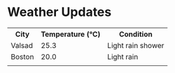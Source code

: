 # Weather Updates

<!-- WEATHER-UPDATE-START -->
<table><tr><th>City</th><th>Temperature (°C)</th><th>Condition</th></tr><tr><td>Valsad</td><td>25.3</td><td>Light rain shower</td></tr><tr><td>Boston</td><td>20.0</td><td>Light rain</td></tr><tr><td></td><td></td><td></td></tr></table>
<!-- WEATHER-UPDATE-END -->
